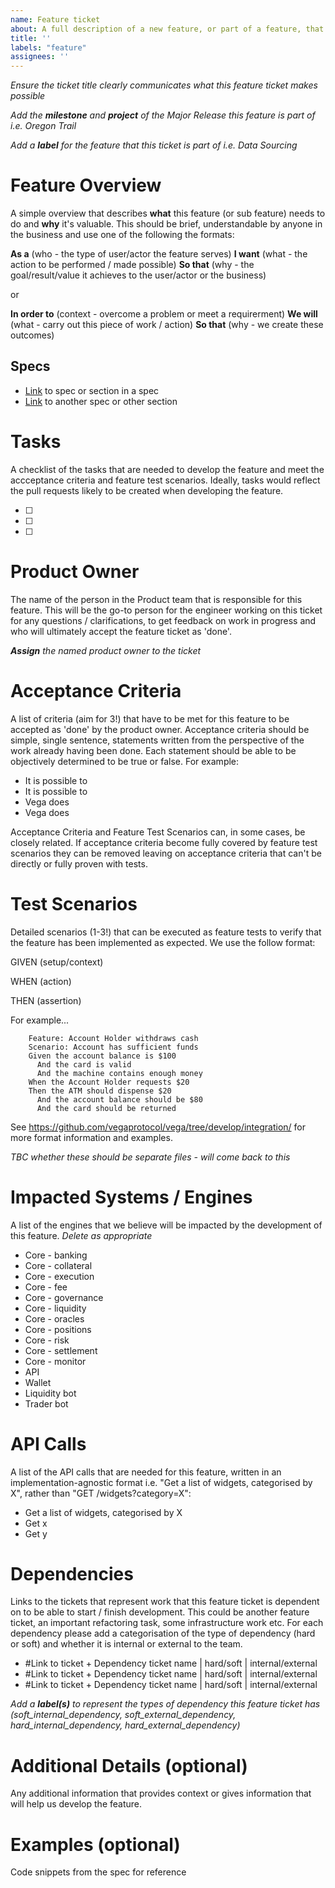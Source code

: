 ```yaml
---
name: Feature ticket
about: A full description of a new feature, or part of a feature, that we wish to develop
title: ''
labels: "feature"
assignees: ''
---
```


_Ensure the ticket title clearly communicates what this feature ticket makes possible_

_Add the **milestone** and **project** of the Major Release this feature is part of i.e. Oregon Trail_

_Add a **label** for the feature that this ticket is part of i.e. Data Sourcing_

# Feature Overview
A simple overview that describes **what** this feature (or sub feature) needs to do and **why** it's valuable. 
This should be brief, understandable by anyone in the business and use one of the following the formats: 

**As a** (who - the type of user/actor the feature serves)
**I want** (what - the action to be performed / made possible)
**So that** (why - the goal/result/value it achieves to the user/actor or the business)

or

**In order to** (context - overcome a problem or meet a requirerment)
**We will** (what - carry out this piece of work / action)
**So that** (why - we create these outcomes)

## Specs

- [Link](xyz) to spec or section in a spec
- [Link](xyz) to another spec or other section

# Tasks
A checklist of the tasks that are needed to develop the feature and meet the accceptance criteria and feature test scenarios. Ideally, tasks would reflect the pull requests likely to be created when developing the feature. 

- [ ]
- [ ]
- [ ]

# Product Owner
The name of the person in the Product team that is responsible for this feature. This will be the go-to person for the engineer working on this ticket for any questions / clarifications, to get feedback on work in progress and who will ultimately accept the feature ticket as 'done'.

_**Assign** the named product owner to the ticket_

# Acceptance Criteria
A list of criteria (aim for 3!) that have to be met for this feature to be accepted as 'done' by the product owner. Acceptance criteria should be simple, single sentence, statements written from the perspective of the work already having been done. Each statement should be able to be objectively determined to be true or false. For example:

- It is possible to
- It is possible to
- Vega does
- Vega does

Acceptance Criteria and Feature Test Scenarios can, in some cases, be closely related. If acceptance criteria become fully covered by feature test scenarios they can be removed leaving on acceptance criteria that can't be directly or fully proven with tests.

# Test Scenarios
Detailed scenarios (1-3!) that can be executed as feature tests to verify that the feature has been implemented as expected. We use the follow format:

GIVEN (setup/context) 

WHEN (action) 

THEN (assertion) 

For example...

```gherkin
    Feature: Account Holder withdraws cash
    Scenario: Account has sufficient funds
    Given the account balance is $100
      And the card is valid
      And the machine contains enough money  
    When the Account Holder requests $20
    Then the ATM should dispense $20
      And the account balance should be $80
      And the card should be returned
```     

See https://github.com/vegaprotocol/vega/tree/develop/integration/ for more format information and examples.

_TBC whether these should be separate files  - will come back to this_

# Impacted Systems / Engines
A list of the engines that we believe will be impacted by the development of this feature. _Delete as appropriate_

- Core - banking
- Core - collateral
- Core - execution
- Core - fee
- Core - governance
- Core - liquidity
- Core - oracles
- Core - positions
- Core - risk
- Core - settlement
- Core - monitor
- API
- Wallet
- Liquidity bot
- Trader bot

# API Calls 
A list of the API calls that are needed for this feature, written in an implementation-agnostic format i.e. "Get a list of widgets, categorised by X", rather than "GET /widgets?category=X":

- Get a list of widgets, categorised by X
- Get x
- Get y

# Dependencies
Links to the tickets that represent work that this feature ticket is dependent on to be able to start / finish development. This could be another feature ticket, an important refactoring task, some infrastructure work etc. For each dependency please add a categorisation of the type of dependency (hard or soft) and whether it is internal or external to the team.

- #Link to ticket + Dependency ticket name | hard/soft | internal/external 
- #Link to ticket + Dependency ticket name | hard/soft | internal/external
- #Link to ticket + Dependency ticket name | hard/soft | internal/external 

_Add a **label(s)** to represent the types of dependency this feature ticket has (soft_internal_dependency, soft_external_dependency, hard_internal_dependency, hard_external_dependency)_

# Additional Details (optional)
Any additional information that provides context or gives information that will help us develop the feature. 

# Examples (optional)
Code snippets from the spec for reference
